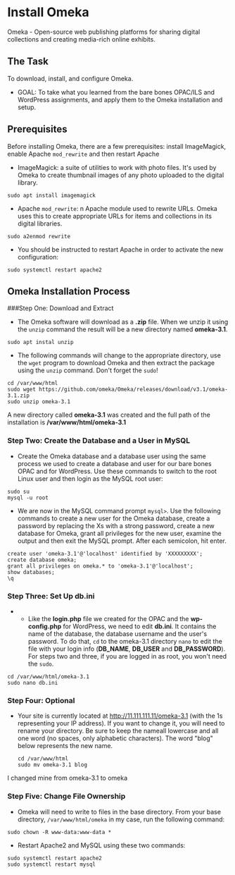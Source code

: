 # Install Omeka  

Omeka - Open-source web publishing platforms for sharing digital collections and creating media-rich online exhibits.  

## The Task  

To download, install, and configure Omeka.  

- GOAL: To take what you learned from the bare bones OPAC/ILS and WordPress assignments, and apply them to the Omeka installation and setup.  

## Prerequisites  

Before installing Omeka, there are a few prerequisites: install ImageMagick, enable Apache `mod_rewrite` and then restart Apache  

- ImageMagick: a suite of utilities to work with photo files. It's used by Omeka to create thumbnail images of any photo uploaded to the digital library.  
```  
sudo apt install imagemagick  
```  

- Apache `mod_rewrite`: n Apache module used to rewrite URLs. Omeka uses this to create appropriate URLs for items and collections in its digital libraries.  
```  
sudo a2enmod rewrite  
```  

- You should be instructed to restart Apache in order to activate the new configuration:  
```  
sudo systemctl restart apache2  
```  

## Omeka Installation Process  

###Step One: Download and Extract  

- The Omeka software will download as a **.zip** file. When we unzip it using the `unzip` command the result will be a new directory named **omeka-3.1**.  
```  
sudo apt instal unzip  
```  
 
- The following commands will change to the appropriate directory, use the `wget` program to download Omeka and then extract the package using the `unzip` command. 
Don't forget the `sudo`!  
```  
cd /var/www/html  
sudo wget https://github.com/omeka/Omeka/releases/download/v3.1/omeka-3.1.zip  
sudo unzip omeka-3.1
```    

A new directory called **omeka-3.1** was created and the full path of the installation is **/var/www/html/omeka-3.1**  


### Step Two: Create the Database and a User in MySQL 

- Create the Omeka database and a database user using the same process we used to create a database and user for our bare bones OPAC and for WordPress. 
Use these commands to switch to the root Linux user and then login as the MySQL root user:  
```  
sudo su  
mysql -u root  
```  

- We are now in the MySQL command prompt `mysql>`. Use the following commands to create a new user for the Omeka database, 
create a password by replacing the Xs with a strong password, create a new database for Omeka, grant all privileges for the new user, 
examine the output and then exit the MySQL prompt. After each semicolon, hit enter.
```  
create user 'omeka-3.1'@'localhost' identified by 'XXXXXXXXX';  
create database omeka;  
grant all privileges on omeka.* to 'omeka-3.1'@'localhost';  
show databases;  
\q  
```  

### Step Three: Set Up db.ini  

- - Like the **login.php** file we created for the OPAC and the **wp-config.php** for WordPress, we need to edit **db.ini**. 
It contains the name of the database, the database username and the user's password. 
To do that, `cd` to the omeka-3.1 directory `nano` to edit the file with your login info (**DB_NAME**, **DB_USER** and **DB_PASSWORD**). 
For steps two and three, if you are logged in as root, you won't need the `sudo`.  
```  
cd /var/www/html/omeka-3.1  
sudo nano db.ini  
```  

### Step Four: Optional  

- Your site is currently located at http://11.111.111.11/omeka-3.1 (with the 1s representing your IP address). 
If you want to change it, you will need to rename your directory. 
Be sure to keep the nameall lowercase and all one word (no spaces, only alphabetic characters). The word "blog" below represents the new name.  
	```  
	cd /var/www/html  
	sudo mv omeka-3.1 blog  
	```  
I changed mine from omeka-3.1 to omeka


### Step Five: Change File Ownership  

- Omeka will need to write to files in the base directory. From your base directory, `/var/www/html/omeka` in my case, run the following command:  
```  
sudo chown -R www-data:www-data *  
```  

- Restart Apache2 and MySQL using these two commands:  
```  
sudo systemctl restart apache2  
sudo systemctl restart mysql  
```  
